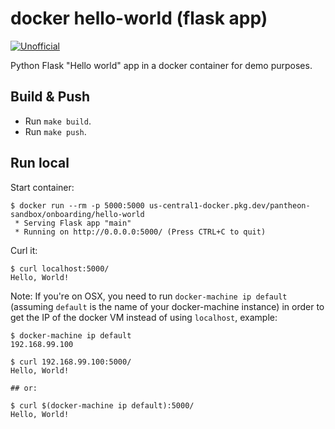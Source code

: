docker hello-world (flask app)
==============================

[![Unofficial](https://img.shields.io/badge/Pantheon-Unofficial-yellow?logo=pantheon&color=FFDC28)](https://pantheon.io/docs/oss-support-levels#unofficial)

Python Flask "Hello world" app in a docker container for demo purposes.

Build & Push
-------------

- Run `make build`.
- Run `make push`.

Run local
---------

Start container:

```
$ docker run --rm -p 5000:5000 us-central1-docker.pkg.dev/pantheon-sandbox/onboarding/hello-world
 * Serving Flask app "main"
 * Running on http://0.0.0.0:5000/ (Press CTRL+C to quit)
```

Curl it:

```
$ curl localhost:5000/
Hello, World!
```

Note: If you're on OSX, you need to run `docker-machine ip default` (assuming
`default` is the name of your docker-machine instance) in order to get the IP
of the docker VM instead of using `localhost`, example:

```
$ docker-machine ip default
192.168.99.100

$ curl 192.168.99.100:5000/
Hello, World!

## or:

$ curl $(docker-machine ip default):5000/
Hello, World!
```

